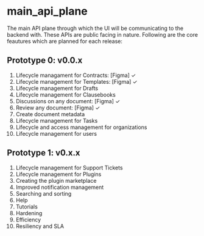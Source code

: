 # main_api_plane
The main API plane through which the UI will be communicating to the backend with. These APIs are public facing in nature.
Following are the core feautures which are planned for each release:

## Prototype 0: v0.0.x
1. Lifecycle managament for Contracts:    [Figma] ✓
2. Lifecycle management for Templates:    [Figma] ✓
3. Lifecycle management for Drafts
4. Lifecycle management for Clausebooks
5. Discussions on any document:           [Figma] ✓
6. Review any document:                   [Figma] ✓
7. Create document metadata
8. Lifecycle management for Tasks
9. Lifecycle and access management for organizations
10. Lifecycle management for users
   

## Prototype 1: v0.x.x
1. Lifecycle management for Support Tickets
2. Lifecycle management for Plugins
3. Creating the plugin marketplace
4. Improved notification management
5. Searching and sorting
6. Help
7. Tutorials
8. Hardening
9. Efficiency
10. Resiliency and SLA
